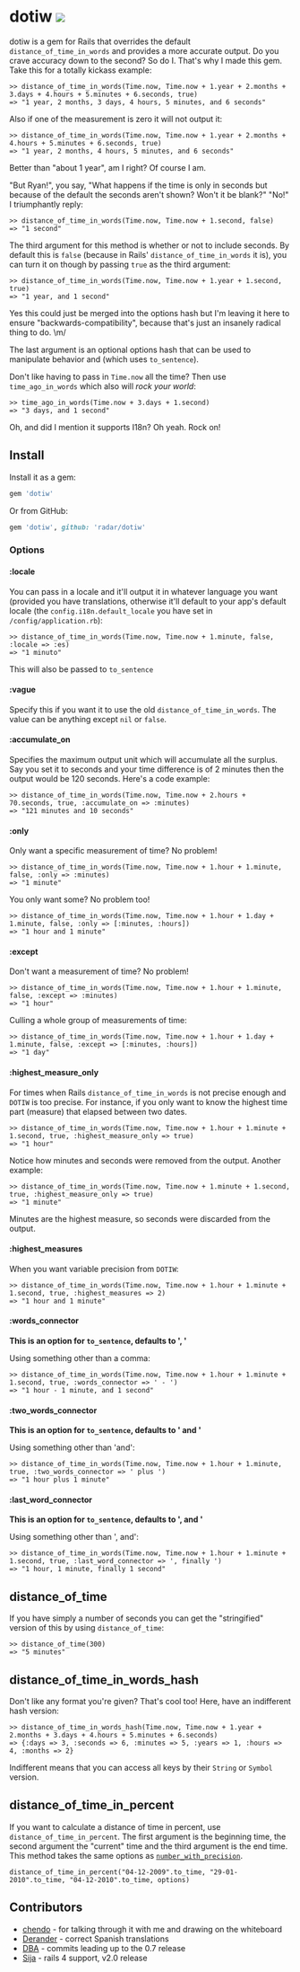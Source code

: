# dotiw [![](https://travis-ci.org/radar/dotiw.png)](https://travis-ci.org/radar/dotiw)

dotiw is a gem for Rails that overrides the default `distance_of_time_in_words` and provides a more accurate output. Do you crave accuracy down to the second? So do I. That's why I made this gem. Take this for a totally kickass example:

    >> distance_of_time_in_words(Time.now, Time.now + 1.year + 2.months + 3.days + 4.hours + 5.minutes + 6.seconds, true)
    => "1 year, 2 months, 3 days, 4 hours, 5 minutes, and 6 seconds"
     
Also if one of the measurement is zero it will not output it:

    >> distance_of_time_in_words(Time.now, Time.now + 1.year + 2.months + 4.hours + 5.minutes + 6.seconds, true)
    => "1 year, 2 months, 4 hours, 5 minutes, and 6 seconds"
     
Better than "about 1 year", am I right? Of course I am.

"But Ryan!", you say, "What happens if the time is only in seconds but because of the default the seconds aren't shown? Won't it be blank?"
"No!" I triumphantly reply:

    >> distance_of_time_in_words(Time.now, Time.now + 1.second, false)
    => "1 second"

The third argument for this method is whether or not to include seconds. By default this is `false` (because in Rails' `distance_of_time_in_words` it is), you can turn it on though by passing `true` as the third argument:

    >> distance_of_time_in_words(Time.now, Time.now + 1.year + 1.second, true)
    => "1 year, and 1 second" 

Yes this could just be merged into the options hash but I'm leaving it here to ensure "backwards-compatibility",
because that's just an insanely radical thing to do. \m/

The last argument is an optional options hash that can be used to manipulate behavior and (which uses `to_sentence`).

Don't like having to pass in `Time.now` all the time? Then use `time_ago_in_words` which also will *rock your
world*:

    >> time_ago_in_words(Time.now + 3.days + 1.second)
    => "3 days, and 1 second"

Oh, and did I mention it supports I18n? Oh yeah. Rock on!

## Install

Install it as a gem:

```ruby
gem 'dotiw'
```

Or from GitHub:

```ruby
gem 'dotiw', github: 'radar/dotiw'
```

### Options

#### :locale

You can pass in a locale and it'll output it in whatever language you want (provided you have translations, otherwise it'll default to your app's default locale (the `config.i18n.default_locale` you have set in `/config/application.rb`):

    >> distance_of_time_in_words(Time.now, Time.now + 1.minute, false, :locale => :es)
    => "1 minuto"
    
This will also be passed to `to_sentence`

#### :vague

Specify this if you want it to use the old `distance_of_time_in_words`. The value can be anything except `nil` or `false`.

#### :accumulate_on

Specifies the maximum output unit which will accumulate all the surplus. Say you set it to seconds and your time difference is of 2 minutes then the output would be 120 seconds. Here's a code example:

    >> distance_of_time_in_words(Time.now, Time.now + 2.hours + 70.seconds, true, :accumulate_on => :minutes)
    => "121 minutes and 10 seconds"

#### :only

Only want a specific measurement of time? No problem!

    >> distance_of_time_in_words(Time.now, Time.now + 1.hour + 1.minute, false, :only => :minutes)
    => "1 minute"

You only want some? No problem too!

    >> distance_of_time_in_words(Time.now, Time.now + 1.hour + 1.day + 1.minute, false, :only => [:minutes, :hours])
    => "1 hour and 1 minute"

#### :except

Don't want a measurement of time? No problem!

    >> distance_of_time_in_words(Time.now, Time.now + 1.hour + 1.minute, false, :except => :minutes)
    => "1 hour"

Culling a whole group of measurements of time:

    >> distance_of_time_in_words(Time.now, Time.now + 1.hour + 1.day + 1.minute, false, :except => [:minutes, :hours])
    => "1 day"
    
#### :highest\_measure\_only

For times when Rails `distance_of_time_in_words` is not precise enough and `DOTIW` is too precise. For instance, if you only want to know the highest time part (measure) that elapsed between two dates.

    >> distance_of_time_in_words(Time.now, Time.now + 1.hour + 1.minute + 1.second, true, :highest_measure_only => true)
    => "1 hour"

Notice how minutes and seconds were removed from the output. Another example:

    >> distance_of_time_in_words(Time.now, Time.now + 1.minute + 1.second, true, :highest_measure_only => true)
    => "1 minute"

Minutes are the highest measure, so seconds were discarded from the output.

#### :highest\_measures

When you want variable precision from `DOTIW`:

    >> distance_of_time_in_words(Time.now, Time.now + 1.hour + 1.minute + 1.second, true, :highest_measures => 2)
    => "1 hour and 1 minute"

#### :words_connector

**This is an option for `to_sentence`, defaults to ', '**

Using something other than a comma:

    >> distance_of_time_in_words(Time.now, Time.now + 1.hour + 1.minute + 1.second, true, :words_connector => ' - ')
    => "1 hour - 1 minute, and 1 second"
    
#### :two\_words\_connector

**This is an option for `to_sentence`, defaults to ' and '**

Using something other than 'and':

    >> distance_of_time_in_words(Time.now, Time.now + 1.hour + 1.minute, true, :two_words_connector => ' plus ')
    => "1 hour plus 1 minute"

#### :last\_word\_connector 

**This is an option for `to_sentence`, defaults to ', and '**

Using something other than ', and':

    >> distance_of_time_in_words(Time.now, Time.now + 1.hour + 1.minute + 1.second, true, :last_word_connector => ', finally ')
    => "1 hour, 1 minute, finally 1 second"

## distance\_of\_time

If you have simply a number of seconds you can get the "stringified" version of this by using `distance_of_time`:

    >> distance_of_time(300)
    => "5 minutes"

## distance\_of\_time\_in\_words\_hash

Don't like any format you're given? That's cool too! Here, have an indifferent hash version:

    >> distance_of_time_in_words_hash(Time.now, Time.now + 1.year + 2.months + 3.days + 4.hours + 5.minutes + 6.seconds)
    => {:days => 3, :seconds => 6, :minutes => 5, :years => 1, :hours => 4, :months => 2}

Indifferent means that you can access all keys by their `String` or `Symbol` version.
    
## distance\_of\_time\_in\_percent

If you want to calculate a distance of time in percent, use `distance_of_time_in_percent`. The first argument is the beginning time, the second argument the "current" time and the third argument is the end time. This method takes the same options as [`number_with_precision`](http://api.rubyonrails.org/classes/ActionView/Helpers/NumberHelper.html#method-i-number_with_precision).

    distance_of_time_in_percent("04-12-2009".to_time, "29-01-2010".to_time, "04-12-2010".to_time, options)
    

## Contributors

* [chendo](http://github.com/chendo) - for talking through it with me and drawing on the whiteboard
* [Derander](http://github.com/derander) - correct Spanish translations
* [DBA](http://github.com/dba) - commits leading up to the 0.7 release
* [Sija](http://github.com/Sija) - rails 4 support, v2.0 release
